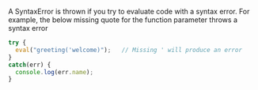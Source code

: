 
  A SyntaxError is thrown if you try to evaluate code with a syntax error. For example, the below missing quote for the function parameter throws a syntax error

  ```javascript
  try {
    eval("greeting('welcome)");   // Missing ' will produce an error
  }
  catch(err) {
    console.log(err.name);
  }
  ```
